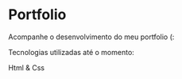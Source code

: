# Portfolio


Acompanhe o desenvolvimento do meu portfolio (:


Tecnologias utilizadas até o momento:

Html & Css
